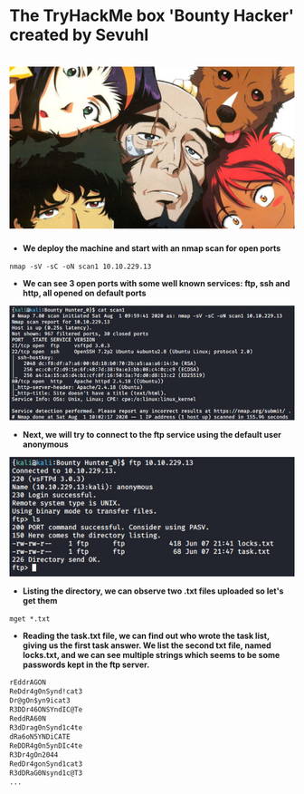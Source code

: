 # The TryHackMe box 'Bounty Hacker' created by Sevuhl
# ![Alt text](images/9ad38a2cc31d6ae0030c888aca7fe646.jpeg?raw=true "Title")
+ **We deploy the machine and start with an nmap scan for open ports**


``nmap -sV -sC -oN scan1 10.10.229.13``
      
+ **We can see 3 open ports with some well known services: ftp, ssh and http, all opened on default ports**

![Alt text](images/nmap_scan.jpg?raw=true "Title")

+ **Next, we will try to connect to the ftp service using the default user anonymous**

![Alt text](images/ftp_login.jpg?raw=true "Title")

+ **Listing the directory, we can observe two .txt files uploaded so let's get them**



``mget *.txt``

+ **Reading the task.txt file, we can find out who wrote the task list, giving us the first task answer. We list the second txt file, named locks.txt, and we can see multiple strings which seems to be some passwords kept in the ftp server.**

```
rEddrAGON
ReDdr4g0nSynd!cat3
Dr@gOn$yn9icat3
R3DDr46ONSYndIC@Te
ReddRA60N
R3dDrag0nSynd1c4te
dRa6oN5YNDiCATE
ReDDR4g0n5ynDIc4te
R3Dr4gOn2044
RedDr4gonSynd1cat3
R3dDRaG0Nsynd1c@T3
...
```



        
